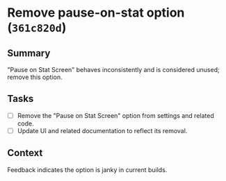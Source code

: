 # Remove pause-on-stat option (`361c820d`)

## Summary
"Pause on Stat Screen" behaves inconsistently and is considered unused; remove this option.

## Tasks
- [ ] Remove the "Pause on Stat Screen" option from settings and related code.
- [ ] Update UI and related documentation to reflect its removal.

## Context
Feedback indicates the option is janky in current builds.
